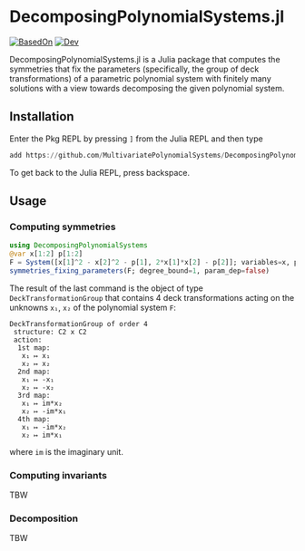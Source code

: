 # DecomposingPolynomialSystems.jl

[![BasedOn](https://img.shields.io/badge/Based%20On%20-%20HomotopyContinuation.jl%20-%20brightgreen?color=%23E71B07)](https://www.juliahomotopycontinuation.org/)
[![Dev](https://img.shields.io/badge/docs-dev-blue.svg)](https://multivariatepolynomialsystems.github.io/DecomposingPolynomialSystems.jl/dev)

DecomposingPolynomialSystems.jl is a Julia package that computes the symmetries that fix the parameters (specifically, the group of deck transformations) of a parametric polynomial system with finitely many solutions with a view towards decomposing the given polynomial system.

## Installation

Enter the Pkg REPL by pressing `]` from the Julia REPL and then type
```julia
add https://github.com/MultivariatePolynomialSystems/DecomposingPolynomialSystems.jl.git
```
To get back to the Julia REPL, press backspace.

## Usage
### Computing symmetries
```julia
using DecomposingPolynomialSystems
@var x[1:2] p[1:2]
F = System([x[1]^2 - x[2]^2 - p[1], 2*x[1]*x[2] - p[2]]; variables=x, parameters=p)
symmetries_fixing_parameters(F; degree_bound=1, param_dep=false)
```
The result of the last command is the object of type `DeckTransformationGroup` that contains 4 deck transformations acting on the unknowns `x₁`, `x₂` of the polynomial system `F`:
```
DeckTransformationGroup of order 4
 structure: C2 x C2
 action:
  1st map:
   x₁ ↦ x₁
   x₂ ↦ x₂
  2nd map:
   x₁ ↦ -x₁
   x₂ ↦ -x₂
  3rd map:
   x₁ ↦ im*x₂
   x₂ ↦ -im*x₁
  4th map:
   x₁ ↦ -im*x₂
   x₂ ↦ im*x₁
```
where `im` is the imaginary unit.
### Computing invariants
TBW
### Decomposition
TBW